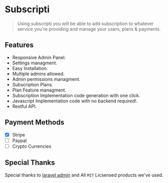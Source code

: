 # Subscripti

> Using subscripti you will be able to add subscription to whatever service you're providing and manage your users, plans & payments.

## Features

- Responsive Admin Panel.
- Settings managment.
- Easy Installation.
- Multiple admins allowed.
- Admin permissions managment.
- Subscription Plans.
- Plan Feature managment.
- Subscription Implementation code generation with one click.
- Javascript Implementation code with no backend required!.
- Restful API.

## Payment Methods

- [x] Stripe
- [ ] Paypal
- [ ] Crypto Currencies

## Special Thanks

Special thanks to [laravel admin](https://laravel-admin.org/) and All `MIT` Licsensed products we've used.
